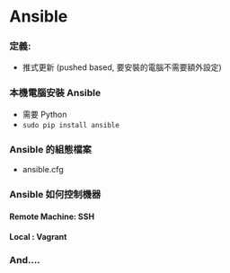 # Ansible

### 定義:
* 推式更新 (pushed based, 要安裝的電腦不需要額外設定)

### 本機電腦安裝 Ansible
* 需要 Python
* `sudo pip install ansible`

### Ansible 的組態檔案
* ansible.cfg

### Ansible 如何控制機器
#### Remote Machine: SSH
#### Local : Vagrant


### And....